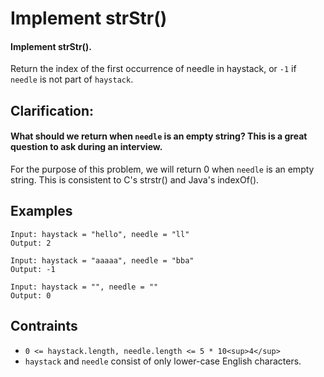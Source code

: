 # Implement strStr()
#### Implement strStr().

Return the index of the first occurrence of needle in haystack, or ```-1``` if ```needle``` is not part of ```haystack```.

## Clarification:
#### What should we return when ```needle``` is an empty string? This is a great question to ask during an interview.

For the purpose of this problem, we will return 0 when ```needle``` is an empty string. This is consistent to C's strstr() and Java's indexOf().

## Examples
```
Input: haystack = "hello", needle = "ll"
Output: 2
```
```
Input: haystack = "aaaaa", needle = "bba"
Output: -1
```
```
Input: haystack = "", needle = ""
Output: 0
```
## Contraints
* ```0 <= haystack.length, needle.length <= 5 * 10<sup>4</sup>```
* ```haystack``` and ```needle``` consist of only lower-case English characters.
